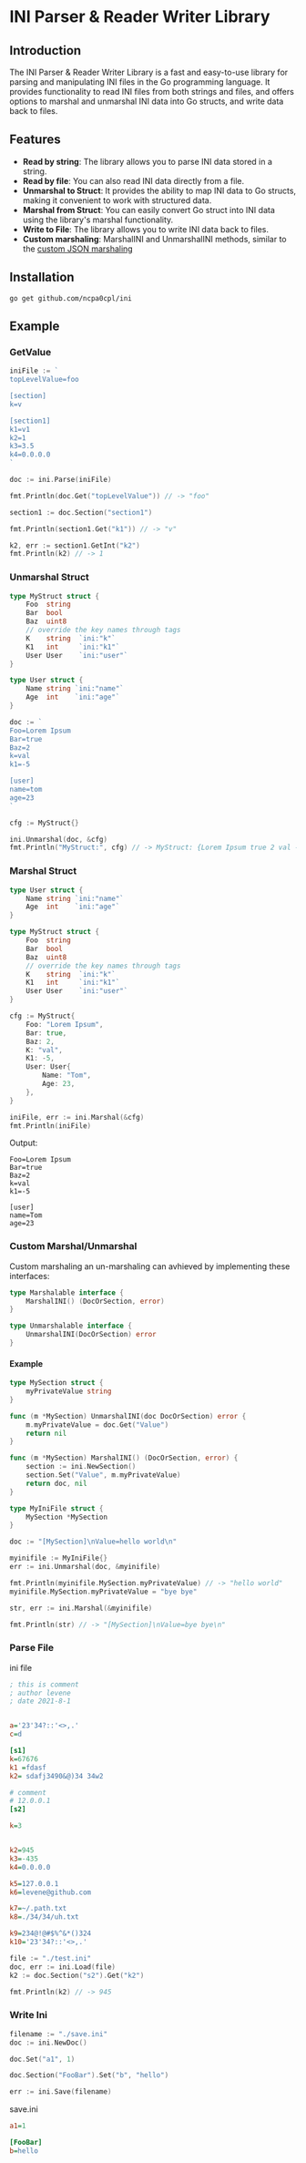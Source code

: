 
#  INI Parser & Reader Writer Library

## Introduction

The INI Parser & Reader Writer Library is a fast and easy-to-use library for parsing and manipulating INI files in the Go programming language. It provides functionality to read INI files from both strings and files, and offers options to marshal and unmarshal INI data into Go structs, and write data back to files.

## Features
* **Read by string**: The library allows you to parse INI data stored in a string.
* **Read by file**: You can also read INI data directly from a file.
* **Unmarshal to Struct**: It provides the ability to map INI data to Go structs, making it convenient to work with structured data.
* **Marshal from Struct**: You can easily convert Go struct into INI data using the library's marshal functionality.
* **Write to File**: The library allows you to write INI data back to files.
* **Custom marshaling**: MarshalINI and UnmarshalINI methods, similar to the [custom JSON marshaling](https://pkg.go.dev/encoding/json#example-package-CustomMarshalJSON)


## Installation

```shell
go get github.com/ncpa0cpl/ini
```


## Example

### GetValue

```go
iniFile := `
topLevelValue=foo

[section]
k=v

[section1]
k1=v1
k2=1
k3=3.5
k4=0.0.0.0
`

doc := ini.Parse(iniFile)

fmt.Println(doc.Get("topLevelValue")) // -> "foo"

section1 := doc.Section("section1")

fmt.Println(section1.Get("k1")) // -> "v"

k2, err := section1.GetInt("k2")
fmt.Println(k2) // -> 1
```

### Unmarshal Struct

```go
type MyStruct struct {
	Foo  string
	Bar  bool
	Baz  uint8
	// override the key names through tags
	K    string  `ini:"k"`
	K1   int     `ini:"k1"`
	User User    `ini:"user"`
}

type User struct {
	Name string `ini:"name"`
	Age  int    `ini:"age"`
}

doc := `
Foo=Lorem Ipsum
Bar=true
Baz=2
k=val
k1=-5

[user]
name=tom
age=23
`

cfg := MyStruct{}

ini.Unmarshal(doc, &cfg)
fmt.Println("MyStruct:", cfg) // -> MyStruct: {Lorem Ipsum true 2 val -5 {tom 23}}
```

### Marshal Struct

```go
type User struct {
	Name string `ini:"name"`
	Age  int    `ini:"age"`
}

type MyStruct struct {
	Foo  string
	Bar  bool
	Baz  uint8
	// override the key names through tags
	K    string  `ini:"k"`
	K1   int     `ini:"k1"`
	User User    `ini:"user"`
}

cfg := MyStruct{
	Foo: "Lorem Ipsum",
	Bar: true,
	Baz: 2,
	K: "val",
	K1: -5,
	User: User{
		Name: "Tom",
		Age: 23,
	},
}

iniFile, err := ini.Marshal(&cfg)
fmt.Println(iniFile)
```

Output:

```
Foo=Lorem Ipsum
Bar=true
Baz=2
k=val
k1=-5

[user]
name=Tom
age=23
```

### Custom Marshal/Unmarshal

Custom marshaling an un-marshaling can avhieved by implementing these interfaces:

```go
type Marshalable interface {
	MarshalINI() (DocOrSection, error)
}

type Unmarshalable interface {
	UnmarshalINI(DocOrSection) error
}
```

#### Example

```go
type MySection struct {
	myPrivateValue string
}

func (m *MySection) UnmarshalINI(doc DocOrSection) error {
	m.myPrivateValue = doc.Get("Value")
	return nil
}

func (m *MySection) MarshalINI() (DocOrSection, error) {
	section := ini.NewSection()
	section.Set("Value", m.myPrivateValue)
	return doc, nil
}

type MyIniFile struct {
	MySection *MySection
}

doc := "[MySection]\nValue=hello world\n"

myinifile := MyIniFile{}
err := ini.Unmarshal(doc, &myinifile)

fmt.Println(myinifile.MySection.myPrivateValue) // -> "hello world"
myinifile.MySection.myPrivateValue = "bye bye"

str, err := ini.Marshal(&myinifile)

fmt.Println(str) // -> "[MySection]\nValue=bye bye\n"
```

### Parse File

ini file

```ini
; this is comment
; author levene
; date 2021-8-1


a='23'34?::'<>,.'
c=d

[s1]
k=67676
k1 =fdasf
k2= sdafj3490&@)34 34w2

# comment
# 12.0.0.1
[s2]

k=3


k2=945
k3=-435
k4=0.0.0.0

k5=127.0.0.1
k6=levene@github.com

k7=~/.path.txt
k8=./34/34/uh.txt

k9=234@!@#$%^&*()324
k10='23'34?::'<>,.'

```

```go
file := "./test.ini"
doc, err := ini.Load(file)
k2 := doc.Section("s2").Get("k2")

fmt.Println(k2) // -> 945
```

### Write Ini

```go
filename := "./save.ini"
doc := ini.NewDoc()

doc.Set("a1", 1)

doc.Section("FooBar").Set("b", "hello")

err := ini.Save(filename)
```

save.ini
```ini
a1=1

[FooBar]
b=hello
```

